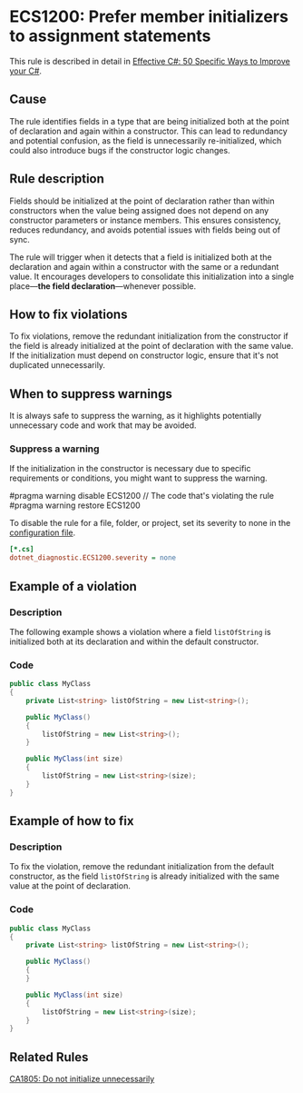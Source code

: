 # ECS1200: Prefer member initializers to assignment statements

This rule is described in detail in [Effective C#: 50 Specific Ways to Improve your C#](https://www.oreilly.com/library/view/effective-c-50/9780134579290/).

## Cause

The rule identifies fields in a type that are being initialized both at the point of declaration and again within a constructor. This can lead to redundancy and potential confusion, as the field is unnecessarily re-initialized, which could also introduce bugs if the constructor logic changes.

## Rule description

Fields should be initialized at the point of declaration rather than within constructors when the value being assigned does not depend on any constructor parameters or instance members. This ensures consistency, reduces redundancy, and avoids potential issues with fields being out of sync.

The rule will trigger when it detects that a field is initialized both at the declaration and again within a constructor with the same or a redundant value. It encourages developers to consolidate this initialization into a single place—__the field declaration__—whenever possible.

## How to fix violations

To fix violations, remove the redundant initialization from the constructor if the field is already initialized at the point of declaration with the same value. If the initialization must depend on constructor logic, ensure that it's not duplicated unnecessarily.

## When to suppress warnings

It is always safe to suppress the warning, as it highlights potentially unnecessary code and work that may be avoided.

### Suppress a warning

If the initialization in the constructor is necessary due to specific requirements or conditions, you might want to suppress the warning.

#pragma warning disable ECS1200
// The code that's violating the rule
#pragma warning restore ECS1200

To disable the rule for a file, folder, or project, set its severity to none in the [configuration file](https://learn.microsoft.com/en-us/dotnet/fundamentals/code-analysis/configuration-files).

```ini
[*.cs]
dotnet_diagnostic.ECS1200.severity = none
```

## Example of a violation

### Description

The following example shows a violation where a field `listOfString` is initialized both at its declaration and within the default constructor.

### Code

```csharp
public class MyClass
{
    private List<string> listOfString = new List<string>();

    public MyClass()
    {
        listOfString = new List<string>();
    }

    public MyClass(int size)
    {
        listOfString = new List<string>(size);
    }
}
```

## Example of how to fix

### Description

To fix the violation, remove the redundant initialization from the default constructor, as the field `listOfString` is already initialized with the same value at the point of declaration.

### Code

```csharp
public class MyClass
{
    private List<string> listOfString = new List<string>();

    public MyClass()
    {
    }

    public MyClass(int size)
    {
        listOfString = new List<string>(size);
    }
}
```

## Related Rules

[CA1805: Do not initialize unnecessarily](https://learn.microsoft.com/en-us/dotnet/fundamentals/code-analysis/quality-rules/ca1805)